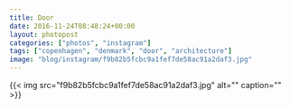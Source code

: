 ```yaml
---
title: Door
date: 2016-11-24T08:48:24+00:00
layout: photopost
categories: ["photos", "instagram"]
tags: ["copenhagen", "denmark", "door", "architecture"]
image: "blog/instagram/f9b82b5fcbc9a1fef7de58ac91a2daf3.jpg"
---
```


{{< img src="f9b82b5fcbc9a1fef7de58ac91a2daf3.jpg" alt="" caption="" >}}



